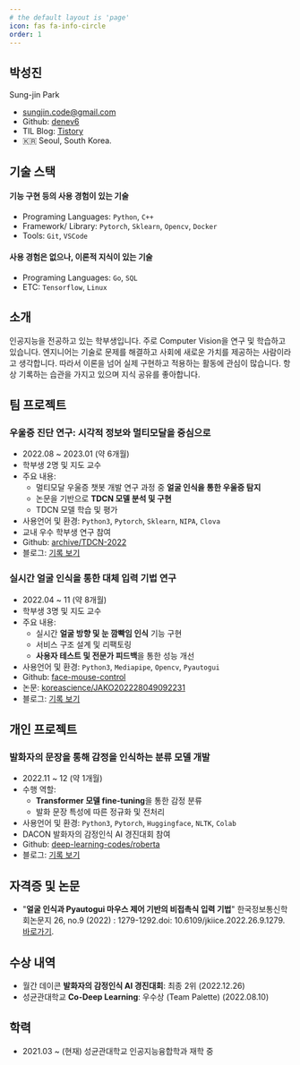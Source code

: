 ```yaml
---
# the default layout is 'page'
icon: fas fa-info-circle
order: 1
---
```


## 박성진

Sung-jin Park

- sungjin.code@gmail.com
- Github: [denev6](https://github.com/denev6)
- TIL Blog: [Tistory](https://denev6.tistory.com/)
- 🇰🇷 Seoul, South Korea.

## 기술 스택

#### 기능 구현 등의 사용 경험이 있는 기술

- Programing Languages: `Python`, `C++`
- Framework/ Library: `Pytorch`, `Sklearn`, `Opencv`, `Docker`
- Tools: `Git`, `VSCode`

#### 사용 경험은 없으나, 이론적 지식이 있는 기술

- Programing Languages: `Go`, `SQL`
- ETC: `Tensorflow`, `Linux`

## 소개

인공지능을 전공하고 있는 학부생입니다. 주로 Computer Vision을 연구 및 학습하고 있습니다. 엔지니어는 기술로 문제를 해결하고 사회에 새로운 가치를 제공하는 사람이라고 생각합니다. 따라서 이론을 넘어 실제 구현하고 적용하는 활동에 관심이 많습니다. 항상 기록하는 습관을 가지고 있으며 지식 공유를 좋아합니다.

## 팀 프로젝트

### 우울증 진단 연구: 시각적 정보와 멀티모달을 중심으로

- 2022.08 ~ 2023.01 (약 6개월)
- 학부생 2명 및 지도 교수
- 주요 내용:
  - 멀티모달 우울증 챗봇 개발 연구 과정 중 **얼굴 인식을 통한 우울증 탐지**
  - 논문을 기반으로 **TDCN 모델 분석 및 구현**
  - TDCN 모델 학습 및 평가
- 사용언어 및 환경: `Python3`, `Pytorch`, `Sklearn`, `NIPA`, `Clova`
- 교내 우수 학부생 연구 참여
- Github: [archive/TDCN-2022](https://github.com/denev6/archive/tree/main/TDCN-2022)
- 블로그: [기록 보기](/projects/2023/02/06/multimodal-depression.html)

### 실시간 얼굴 인식을 통한 대체 입력 기법 연구

- 2022.04 ~ 11 (약 8개월)
- 학부생 3명 및 지도 교수
- 주요 내용:
  - 실시간 **얼굴 방향 및 눈 깜빡임 인식** 기능 구현
  - 서비스 구조 설계 및 리팩토링
  - **사용자 테스트 및 전문가 피드백**을 통한 성능 개선
- 사용언어 및 환경: `Python3`, `Mediapipe`, `Opencv`, `Pyautogui`
- Github: [face-mouse-control](https://github.com/denev6/face-mouse-control)
- 논문: [koreascience/JAKO202228049092231](http://koreascience.or.kr/article/JAKO202228049092231.page)
- 블로그: [기록 보기](/projects/2022/10/07/face-mouse-control.html)

## 개인 프로젝트

### 발화자의 문장을 통해 감정을 인식하는 분류 모델 개발

- 2022.11 ~ 12 (약 1개월)
- 수행 역할:
  - **Transformer 모델 fine-tuning**을 통한 감정 분류
  - 발화 문장 특성에 따른 정규화 및 전처리
- 사용언어 및 환경: `Python3`, `Pytorch`, `Huggingface`, `NLTK`, `Colab`
- DACON 발화자의 감정인식 AI 경진대회 참여
- Github: [deep-learning-codes/roberta](https://github.com/denev6/deep-learning-codes/tree/main/roberta)
- 블로그: [기록 보기](/projects/2022/12/17/dacon.html)

## 자격증 및 논문

- "**얼굴 인식과 Pyautogui 마우스 제어 기반의 비접촉식 입력 기법**" 한국정보통신학회논문지 26, no.9 (2022) : 1279-1292.doi: 10.6109/jkiice.2022.26.9.1279. [바로가기](http://koreascience.or.kr/article/JAKO202228049092231.page).

## 수상 내역

- 월간 데이콘 **발화자의 감정인식 AI 경진대회**: 최종 2위 (2022.12.26)
- 성균관대학교 **Co-Deep Learning**: 우수상 (Team Palette) (2022.08.10)

## 학력

- 2021.03 ~ (현재) 성균관대학교 인공지능융합학과 재학 중
